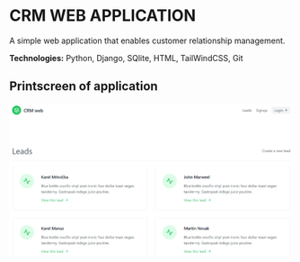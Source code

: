 # CRM WEB APPLICATION

A simple web application that enables customer relationship management.

<b>Technologies:</b> Python, Django, SQlite, HTML, TailWindCSS, Git

## Printscreen of application

![CRM web](./static/images/crmweb.png "CRM web")
